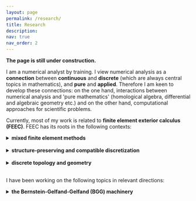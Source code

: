 ```yaml
---
layout: page
permalink: /research/
title: Research
description: 
nav: true
nav_order: 2
---
```


<strong>The page is still under construction.</strong>


I am a numerical analyst by training. I view numerical analysis as a <b>connection</b> between <b>continuous</b> and <b>discrete</b> (which are always central topics in mathematics), and <b>pure</b> and <b>applied</b>. Therefore I am keen to develop these connections: on the one hand, interactions between numerical analysis and 'pure mathematics' (homological algebra, differential and algebraic geometry etc.) and on the other hand, computational approaches for scientific problems. 

Currently, most of my work is related to <b>finite element exterior calculus (FEEC)</b>. FEEC has its roots in the following contexts:

<details>
  <summary> <b>mixed finite element methods</b></summary><br />
  Most real-world problems involve more than one field. For example, Navier-Stokes equations involve velocity and pressure, and magnetohydrodynamics describes the coupling of fluids and magnetic fields. Finite element methods involving more than one field are referred to as <b>mixed methods</b>. 
A major message from the study of mixed methods (see [1] for a comprehensive account of this subject) is that different fields should be discretized differently to get correct solutions and efficient solvers.  The   <b><a href="https://en.wikipedia.org/wiki/Ladyzhenskaya–Babuška–Brezzi_condition">Ladyzhenskaya–Babuška–Brezzi (LBB) condition</a></b>, or the <b>inf-sup condition</b> provides a criterion for the choices of discretization (discrete spaces) for different fields. Roughly speaking, these conditions describe how (linear) differential operators should map one space to another. For example, for incompressible flows, one discretizes the velocity in one finite dimensional space (e.g., a certain finite element space) and the pressure in another. The inf-sup condition requires that divergence is surjective from the velocity space to the pressure space (with an analytic bound). Homological algebra and differential complexes (central subjects in FEEC) encode kernels and images of (linear) differential operators, and, therefore are proper tools. 

<br /><br />

References:
<ol>
  <li>Daniele Boffi, Franco Brezzi, and Michel Fortin. Mixed finite element methods and applications. Vol. 44. Heidelberg: Springer, 2013.</li>
</ol> 

</details>
 
<br />


<details>
  <summary> <b>structure-preserving and compatible discretization</b></summary><br />
  The idea of <b>structure-preserving discretization</b> or <b>compatible discretization</b> is to recognize key (algebraic, geometric, topological and physical) structures of problems (structure-awareness) and preserve them in the design of numerical methods. An eminent example is <b><a href="https://www.damtp.cam.ac.uk/user/na/NA_papers/NA2015_05.pdf">geometric numerical integration</a></b>, which discretizes classical mechanics in the Hamiltonian form and preserves symplectic forms in algorithms. <br />  <br />
  
   Finite element exterior calculus falls in the category of structure-preserving discretization by capturing cohomologies. This ensures correct numerical solutions, efficient solvers, and precise physical invariants. More precisely, cohomologies of discrete spaces should be compatible with the continuous version. In other words, differential structures are preserved. 
</details>


<br />


<details>
  <summary> <b>discrete topology and geometry</b></summary><br />
<b>Homology</b> is a tool for studying the topology of a domain. Roughly speaking, the idea is to look for loops which are not the boundary of any 2D cell, and higher dimensional versions of such objects (for example, on a 2D domain with a hole, one can draw a loop around the hole, which is not the boundary of any 2D patch). <b>Cohomology</b> comes from duality: one associates a number to each cell (lines, faces etc.) and defines the dual of the boundary operator (called coboundary). Functions with vanishing coboundaries which are not coboundary of another function represent cohomology.  <b>De Rham complex</b> provides a computable version of cohomology: integrating k-forms on k-dimensional cells provides such a function, and coboundary operators correspond to exterior derivatives (grad, curl, div and higher dimensional generalizations).

<br /><br />

The de Rham complex is related to PDEs. For example, the Maxwell equation can be formulated using differential forms and de Rham complexes. In finite element exterior calculus, one wants to discretize the de Rham complex, and use the resulting discrete version to compute. Around the 1970s-1980s, Raviart, Thomas, and Nédélec invented several vector-valued finite elements independently. Soon, Bossavit realized that those finite elements have a unified differential form interpretation and correspond to Whitney's definition in his Geometric Integration Theory, referred to as <b>Whitney forms</b>.  

<figure>
  <img src="../assets/img/deRham-3D.pdf" alt="Whitney forms in 3D" style="width:80%">
  <figcaption>Fig: Whitney forms in 3D.</figcaption>
</figure>

The Whitney forms form a discrete version of de Rham complexes. The algebraic structures are crucial for PDE solvers. The degrees of freedom for k-forms are located at k-dimensional cells (vertices, edges etc.), and therefore Whitney forms enjoy an elegant correspondence to <b>discrete topology</b>. The sequence of Whitney forms has correct cohomologies [2] (isomorphic to the continuous version).

  This differential form perspective was further pursued and led to Hiptmair's <b>canonical construction of finite elements</b> [3] based on Poincaré operators. FEEC develops further in this direction, leading to a <b><a href="https://www-users.cse.umn.edu/~arnold/femtable/">finite element periodic table</a></b>.
  <br /><br />
  
<b>Discrete differential geometry</b> enters the picture when Christiansen interpreted <b><a href="https://en.wikipedia.org/wiki/Regge_calculus">Regge calculus</a></b> (originally a coordinate-free scheme in quantum and computational relativity) as a finite element [4]. The <b>Regge element</b> fits in a discrete version of the elasticity complex (see BGG machinery below), which is often referred to as the elasticity complex, or <b>Calabi complex</b> in differential geometry:
<figure>
  <img src="../assets/img/regge.pdf" alt="Whitney forms in 3D" style="width:80%">
  <figcaption>Fig: Elasticity complex and Regge element.</figcaption>
</figure>

The Regge complex generalizes the concept of finite elements by allowing distributions (currents). Its connections to discrete differential geometry are under active development by several groups.   

Another discrete version of elasticity with a differential geometry and discrete mechanics perspective is the diamond element [5]. Together with Regge calculus/element, this further demonstrates an interaction between <b>discretizations</b> and <b>discrete theories</b>. 

<br /><br />

References:
<ol>
  <li>Alain Bossavit. "Whitney forms: A class of finite elements for three-dimensional computations in electromagnetism." IEE Proceedings A (Physical Science, Measurement and Instrumentation, Management and Education, Reviews) 135.8 (1988): 493-500.</li>
  <li>  Snorre H. Christiansen. "Finite element systems of differential forms." arXiv preprint arXiv:1006.4779 (2010). </li>
  <li> Ralf Hiptmair. "Canonical construction of finite elements." Mathematics of computation 68.228 (1999): 1325-1346. </li>
<li>Snorre H. Christiansen. "On the linearization of Regge calculus." Numerische Mathematik 119 (2011): 613-640. </li>
<li>P., E. Hauret, Kuhl, and M. Ortiz. "Diamond elements: a finite element/discrete‐mechanics approximation scheme with guaranteed optimal convergence in incompressible elasticity." International Journal for Numerical Methods in Engineering 72.3 (2007): 253-294. </li>
</ol> 

 
</details>
<br /> 
 
I have been working on the following topics in relevant directions:

   
<details>
  <summary> <b>the Bernstein-Gelfand-Gelfand (BGG) machinery</b></summary><br />

  De Rham complexes encode crucial structures of some problems, e.g., those from electromagnetism. There are further examples from continuum mechanics, geometry and general relativity, where <b>tensors</b> with certain structures are the main variables. To tackle these problems in a structured way, one needs to discover and preserve differential and algebraic structures. The <b>Bernstein-Gelfand-Gelfand (BGG) construction</b> provides a tool for this purpose. 
  <br />  <br />
  
<b>History: pure and applied.  </b> BGG originated in representation theory and was later generalized to curved spaces by Čap, Slovák and Souček [1], encoding invariant operators in parabolic geometries (special cases of <b>Cartan geometry</b>).

 In numerical analysis, the first introduction of the idea of BGG started in around 2000 when Arnold, Falk and Winther worked on finite elements for linear elasticity in the mixed form (<b>Hellinger-Reissner principle</b>). The importance of complexes was gradually recognized at that time. In this concrete example of linear elasticity, one needs to characterize the kernel and image of divergence on symmetric tensor fields (stress). The symmetry makes the question rather different from the divergence in the de Rham complex, bringing in essential difficulties. To tackle this problem, Arnold, Falk and Winther started interactions with Eastwood and introduced ideas of BGG. Results from that time can be found in, e.g., [2,3]. Much progress on finite elements for linear elasticity has been achieved later, and some of them were based on BGG. The tools set up by Arnold, Falk and Winther also played a role in the Einstein equations [4]. 
 
  <br /><br /> 
<b>Connections.  </b> BGG is a systematic way of deriving differential complexes with operators such as hessian and linearized curvature (Riemann, Ricci, Cotton-York etc.) from simpler versions (mostly de Rham complexes; this explains the title of [5], ''complexes from complexes'').  The information encoded in BGG is much beyond linear elasticity even in the Euclidean case. In this direction, we carried out a systematic study of BGG [5,6]. On the one hand, these works simplified the geometric and algebraic context, leading to an <b>explicit form</b> of BGG complexes. On the other hand, <b>analysis</b> was incorporated in BGG.  In fact, this differential complex perspective reveals <b>connections</b> between various topics:
<ul>
<li> <b>algebra + topology</b>: Cohomologies of the derived complexes are isomorphic to de Rham cohomology, and therefore correspond to homologies of domains. </li>
<li> <b>analysis</b>: Information of cohomology implies that each derived complex corresponds to a version of Poincaré-Korn inequality, Hodge (Helmholtz), regular decompositions, and compactness.</li>
<li> <b>geometry</b>: Special cases of the BGG sequences correspond to the deformation of (Riemannian, conformal etc.) geometries. </li> 
<li> <b>mechanics and relativity</b>: The twisted de Rham complex is an intermediate step in the derivation of BGG complexes from de Rham complexes. There is an elegant and surprising correspondence between Hodge-Laplacian of these sequences and mechanics models [6]. In 1D, 2D, and 3D, respectively,
<ul>
<li> <b>twisted complexes:  Timoshenko beam, Reissner-Mindlin pate, Cosserat elasticity </b>  </li>
<li> <b>BGG complexes: Euler-Bernoulli beam, Kirchhoff-Love plate, linear elasticity </b>  </li>
</ul>
The models represented by the twisted complexes can be viewed as the BGG versions with additional <b>microscopic (rotational, micropolar) degrees of freedom</b> (giving a hint of the <b>Erlangen program</b> in a mechanics context?). The physical meaning of the BGG process is therefore a <b>cohomology-preserving model reduction</b> by eliminating microscopic variables.  Correspondingly, simplified models encoded in BGG sequences can be lifted to more complete models represented by twisted complexes. Such lifting also exists in the context of (Riemann, Cartan) geometries.

   <br /> 
   The elasticity complex (an example of BGG complexes) also bears the name of the <b>Kröner complex</b> in mechanics (and the <b>Calabi complex</b> in differential geometry). Kröner's work essentially modelled <b>continuum incompatibility</b> (<b>defects</b> caused by dislocations and disclinations etc.) with operators in complexes. Therefore, the BGG picture incorporates and generalizes Kröner's idea in several directions. For example, ''incompatibility operators'' in the twisted complex will correspond to defects in Cosserat continua (Timoshenko beam, Reissner-Mindlin pate).
   
 Further echoing the geometric mechanics perspective [7], we observe that the twisted complex has a close connection to Cartan's torsion and Riemann-Cartan geometry.  
 </li>
<li> <b>numerics</b>:       </li>
</ul>

  <br /><br /> 
<b>The machinery.  </b>
 
 <br /><br />
 References:
<ol>
<li>Andreas Čap, Jan Slovák, and Vladimír Souček. "Bernstein-Gelfand-Gelfand sequences." Annals of Mathematics (2001): 97-113.</li>
   <li>Douglas N. Arnold, Richard S. Falk, and Ragnar Winther. "Differential complexes and stability of finite element methods II: The elasticity complex." Compatible spatial discretizations. Springer New York, 2006.</li>
    <li>  Michael Eastwood. "A complex from linear elasticity." Proceedings of the 19th Winter School" Geometry and Physics". Circolo Matematico di Palermo, 2000.</li>
    <li> Vincent Quenneville-Belair. "A new approach to finite element simulations of general relativity." PhD thesis at University of Minnesota, 2015. </li>
    <li>Douglas N. Arnold, and Kaibo Hu. "Complexes from complexes." Foundations of Computational Mathematics 21.6 (2021): 1739-1774. </li>
  <li>  Andreas Čap, and Kaibo Hu. "BGG sequences with weak regularity and applications." Foundations of Computational Mathematics, 2023.  </li>
  <li> Arash Yavari and Alain Goriely. "Riemann–Cartan geometry of nonlinear dislocation mechanics." Archive for Rational Mechanics and Analysis 205 (2012): 59-118.</li>
</ol> 
 
 
      </details>
 

  <br />
  
<details>
  <summary> <b>finite elements, complexes and splines on triangulation</b></summary><br />
  </details>
  <br />
  
  <details>
  <summary> <b>multiphysics problems, magnetohydrodynamics</b></summary><br />
  </details>

<br />

  <details>
  <summary> <b>miscellany</b></summary><br />
  </details>

<br />
   
   
   


